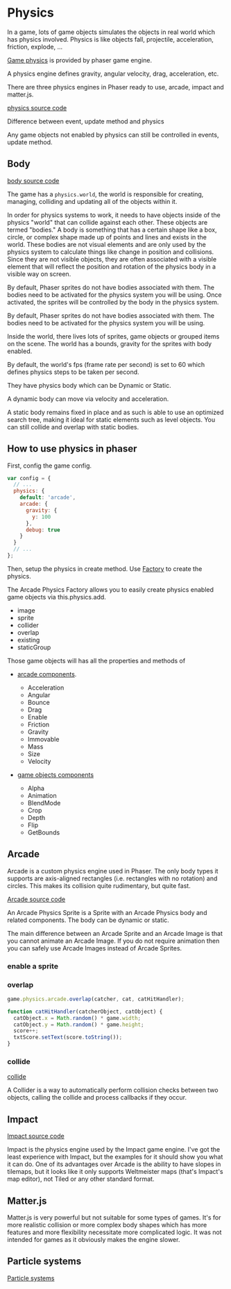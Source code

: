 # Physics

In a game, lots of game objects simulates the objects in real world which has physics involved. Physics is like objects fall, projectile, acceleration, friction, explode, ...

[Game physics](https://en.wikipedia.org/wiki/Game_physics) is provided by phaser game engine.

A physics engine defines gravity, angular velocity, drag, acceleration, etc.

There are three physics engines in Phaser ready to use, arcade, impact and matter.js.

[physics source code](https://github.com/photonstorm/phaser/blob/v3.16.2/src/physics/arcade/index.js)

Difference between event, update method and physics

Any game objects not enabled by physics can still be controlled in events, update method.

## Body

[body source code](https://photonstorm.github.io/phaser3-docs/Phaser.Physics.Arcade.Body.html)

The game has a `physics.world`, the world is responsible for creating, managing, colliding and updating all of the objects within it.

In order for physics systems to work, it needs to have objects inside of the physics "world" that can collide against each other. These objects are termed "bodies." A body is something that has a certain shape like a box, circle, or complex shape made up of points and lines and exists in the world. These bodies are not visual elements and are only used by the physics system to calculate things like change in position and collisions. Since they are not visible objects, they are often associated with a visible element that will reflect the position and rotation of the physics body in a visible way on screen.

By default, Phaser sprites do not have bodies associated with them. The bodies need to be activated for the physics system you will be using. Once activated, the sprites will be controlled by the body in the physics system.

By default, Phaser sprites do not have bodies associated with them. The bodies need to be activated for the physics system you will be using.

Inside the world, there lives lots of sprites, game objects or grouped items on the scene. The world has a bounds, gravity for the sprites with body enabled.

By default, the world's fps (frame rate per second) is set to 60 which defines physics steps to be taken per second.

They have physics body which can be Dynamic or Static.

A dynamic body can move via velocity and acceleration.

A static body remains fixed in place and as such is able to use an optimized search tree, making it ideal for static elements such as level objects. You can still collide and overlap with static bodies.

## How to use physics in phaser

First, config the game config.

```js
var config = {
  // ...
  physics: {
    default: 'arcade',
    arcade: {
      gravity: {
        y: 100
      },
      debug: true
    }
  }
  // ...
};
```

Then, setup the physics in create method. Use [Factory](https://github.com/photonstorm/phaser/blob/v3.16.2/src/physics/arcade/Factory.js) to create the physics.

The Arcade Physics Factory allows you to easily create physics enabled game objects via this.physics.add.

- image
- sprite
- collider
- overlap
- existing
- staticGroup

Those game objects will has all the properties and methods of

- [arcade components](https://github.com/photonstorm/phaser/blob/v3.16.2/src/physics/arcade/components/index.js).

  - Acceleration
  - Angular
  - Bounce
  - Drag
  - Enable
  - Friction
  - Gravity
  - Immovable
  - Mass
  - Size
  - Velocity

- [game objects components](https://photonstorm.github.io/phaser3-docs/Phaser.GameObjects.Components.html)
  - Alpha
  - Animation
  - BlendMode
  - Crop
  - Depth
  - Flip
  - GetBounds

## Arcade

Arcade is a custom physics engine used in Phaser. The only body types it supports are axis-aligned rectangles (i.e. rectangles with no rotation) and circles. This makes its collision quite rudimentary, but quite fast.

[Arcade source code](https://github.com/photonstorm/phaser/tree/v3.16.2/src/physics/arcade)

An Arcade Physics Sprite is a Sprite with an Arcade Physics body and related components. The body can be dynamic or static.

The main difference between an Arcade Sprite and an Arcade Image is that you cannot animate an Arcade Image. If you do not require animation then you can safely use Arcade Images instead of Arcade Sprites.

### enable a sprite

### overlap

```js
game.physics.arcade.overlap(catcher, cat, catHitHandler);

function catHitHandler(catcherObject, catObject) {
  catObject.x = Math.random() * game.width;
  catObject.y = Math.random() * game.height;
  score++;
  txtScore.setText(score.toString());
}
```

### collide

[collide](https://photonstorm.github.io/phaser3-docs/Phaser.Physics.Arcade.Events.html#event:COLLIDE)

A Collider is a way to automatically perform collision checks between two objects, calling the collide and process callbacks if they occur.

## Impact

[Impact source code](https://github.com/photonstorm/phaser/tree/v3.16.2/src/physics/impact)

Impact is the physics engine used by the Impact game engine. I've got the least experience with Impact, but the examples for it should show you what it can do. One of its advantages over Arcade is the ability to have slopes in tilemaps, but it looks like it only supports Weltmeister maps (that's Impact's map editor), not Tiled or any other standard format.

## Matter.js

Matter.js is very powerful but not suitable for some types of games. It's for more realistic collision or more complex body shapes which has more features and more flexibility necessitate more complicated logic. It was not intended for games as it obviously makes the engine slower.

## Particle systems

[Particle systems](https://en.wikipedia.org/wiki/Particle_system)
